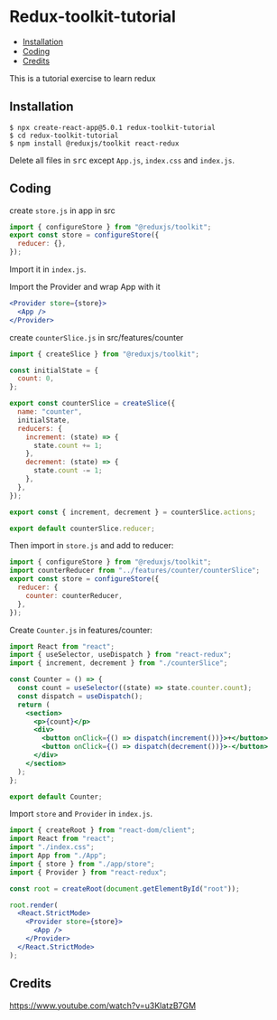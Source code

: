 # Redux-toolkit-tutorial

- [Installation](#install)
- [Coding](#code)
- [Credits](#credits)

This is a tutorial exercise to learn redux

<a name="install"></a>

## Installation

```
$ npx create-react-app@5.0.1 redux-toolkit-tutorial
$ cd redux-toolkit-tutorial
$ npm install @reduxjs/toolkit react-redux
```

Delete all files in <kbd>src</kbd> except `App.js`, `index.css` and `index.js`.

<a name="code"></a>

## Coding

create `store.js` in app in src

```js
import { configureStore } from "@reduxjs/toolkit";
export const store = configureStore({
  reducer: {},
});
```

Import it in `index.js`.

Import the Provider and wrap App with it

```jsx
<Provider store={store}>
  <App />
</Provider>
```

create `counterSlice.js` in src/features/counter

```js
import { createSlice } from "@reduxjs/toolkit";

const initialState = {
  count: 0,
};

export const counterSlice = createSlice({
  name: "counter",
  initialState,
  reducers: {
    increment: (state) => {
      state.count += 1;
    },
    decrement: (state) => {
      state.count -= 1;
    },
  },
});

export const { increment, decrement } = counterSlice.actions;

export default counterSlice.reducer;
```

Then import in `store.js` and add to reducer:

```jsx
import { configureStore } from "@reduxjs/toolkit";
import counterReducer from "../features/counter/counterSlice";
export const store = configureStore({
  reducer: {
    counter: counterReducer,
  },
});
```

Create `Counter.js` in features/counter:

```jsx
import React from "react";
import { useSelector, useDispatch } from "react-redux";
import { increment, decrement } from "./counterSlice";

const Counter = () => {
  const count = useSelector((state) => state.counter.count);
  const dispatch = useDispatch();
  return (
    <section>
      <p>{count}</p>
      <div>
        <button onClick={() => dispatch(increment())}>+</button>
        <button onClick={() => dispatch(decrement())}>-</button>
      </div>
    </section>
  );
};

export default Counter;
```

Import `store` and `Provider` in `index.js`.

```jsx
import { createRoot } from "react-dom/client";
import React from "react";
import "./index.css";
import App from "./App";
import { store } from "./app/store";
import { Provider } from "react-redux";

const root = createRoot(document.getElementById("root"));

root.render(
  <React.StrictMode>
    <Provider store={store}>
      <App />
    </Provider>
  </React.StrictMode>
);
```

<a name="credits"></a>

## Credits

https://www.youtube.com/watch?v=u3KlatzB7GM
